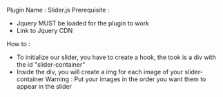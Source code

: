 Plugin Name : Slider.js
Prerequisite :
  - Jquery MUST be loaded for the plugin to work
  -  Link to Jquery CDN <script src="https://cdnjs.cloudflare.com/ajax/libs/jquery/3.2.1/jquery.min.js"></script>

How to :
  - To initialize our slider, you have to create a hook, the took is a div with
    the id "slider-container"
  - Inside the div, you will create a img for each image of your slider-container
    Warning : Put your images in the order you want them to appear in the slider
